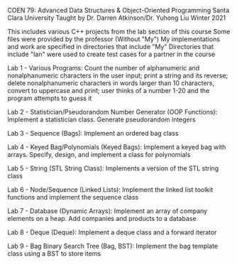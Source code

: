 COEN 79: Advanced Data Structures & Object-Oriented Programming
Santa Clara University
Taught by Dr. Darren Atkinson/Dr. Yuhong Liu
Winter 2021

This includes various C++ projects from the lab section of this course
Some files were provided by the professor (Without "My")
My implementations and work are specified in directories that include "My"
Directories that include "Ian" were used to create test cases for a partner in the course

Lab 1 - Various Programs: Count the number of alphanumeric and nonalphanumeric characters in the user input; print a string and its reverse; delete nonalphanumeric characters in words larger than 10 characters, convert to uppercase and print; user thinks of a number 1-20 and the program attempts to guess it

Lab 2 - Statistician/Pseudorandom Number Generator (OOP Functions): Implement a statistician class. Generate pseudorandom integers

Lab 3 - Sequence (Bags): Implement an ordered bag class

Lab 4 - Keyed Bag/Polynomials (Keyed Bags): Implement a keyed bag with arrays. Specify, design, and implement a class for polynomials

Lab 5 - String (STL String Class): Implements a version of the STL string class

Lab 6 - Node/Sequence (Linked Lists): Implement the linked list toolkit functions and implement the sequence class

Lab 7 - Database (Dynamic Arrays): Implement an array of company elements on a heap. Add companies and products to a database

Lab 8 - Deque (Deque): Implement a deque class and a forward iterator

Lab 9 - Bag Binary Search Tree (Bag, BST): Implement the bag template class using a BST to store items
